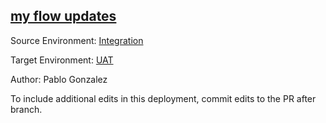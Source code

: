 ## [my flow updates](https://app.salto.io/orgs/84e41f56-7290-4005-85ea-2b1daf513340/envs/a6fff42a-4f64-4391-84c2-ed5578e2b447/deployments/7e5c1867-c54b-436a-977b-0155eb44f386)

Source Environment: [Integration](https://app.salto.io/orgs/84e41f56-7290-4005-85ea-2b1daf513340/envs/421e8580-6149-4ce8-a304-2d79afa136b2)

Target Environment: [UAT](https://app.salto.io/orgs/84e41f56-7290-4005-85ea-2b1daf513340/envs/a6fff42a-4f64-4391-84c2-ed5578e2b447) 

Author: Pablo Gonzalez

To include additional edits in this deployment, commit edits to the PR after branch.